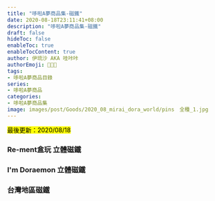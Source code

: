 ```yaml
---
title: "哆啦A夢商品集-磁鐵"
date: 2020-08-18T23:11:41+08:00
description: "哆啦A夢商品集-磁鐵"
draft: false
hideToc: false
enableToc: true
enableTocContent: true
author: 伊琉沙 AKA 哇咔咔
authorEmoji: 👩🏿‍🚀
tags: 
- 哆啦A夢商品目錄
series:
- 哆啦A夢商品
categories:
- 哆啦A夢商品集
image: images/post/Goods/2020_08_mirai_dora_world/pins　全種_1.jpg
---
```

<mark>最後更新：2020/08/18</mark>

### Re-ment盒玩 立體磁鐵

### I'm Doraemon 立體磁鐵

### 台灣地區磁鐵
